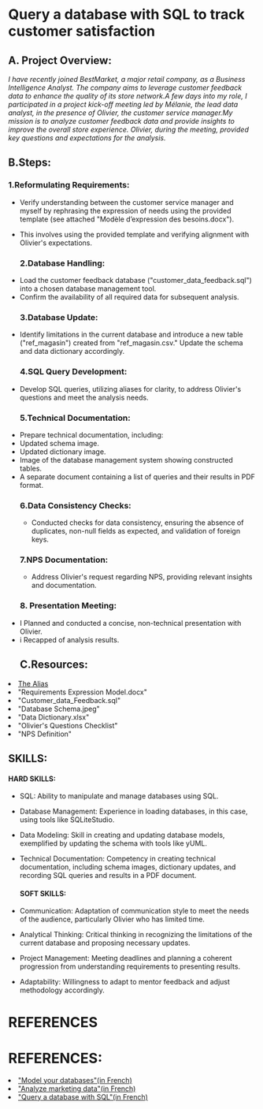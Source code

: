 # Query a database with SQL to track customer satisfaction

## A. Project Overview:

*I have recently joined BestMarket, a major retail company, as a Business Intelligence Analyst. The company aims to leverage customer feedback data to enhance the quality of its store network.A few days into my role, I participated in a project kick-off meeting led by Mélanie, the lead data analyst, in the presence of Olivier, the customer service manager.My mission is to analyze customer feedback data and provide insights to improve the overall store experience. Olivier, during the meeting, provided key questions and expectations for the analysis.*

## B.Steps:


   ### 1.Reformulating Requirements:
- Verify understanding between the customer service manager and myself by rephrasing the expression of needs using the provided template (see attached "Modèle d’expression des besoins.docx").
- This involves using the provided template and verifying alignment with Olivier's expectations.

  
  
  ###  2.Database Handling:

    <li>Load the customer feedback database ("customer_data_feedback.sql") into a chosen database management tool.
    <li>Confirm the availability of all required data for subsequent analysis.


  ### 3.Database Update:

    <li>Identify limitations in the current database and introduce a new table ("ref_magasin") created from "ref_magasin.csv." Update the schema and data dictionary accordingly.

  ### 4.SQL Query Development:
     <li>Develop SQL queries, utilizing aliases for clarity, to address Olivier's questions and meet the analysis needs.

  ### 5.Technical Documentation:
    <li>Prepare technical documentation, including:
       <li>Updated schema image.
       <li>Updated dictionary image.
       <li> Image of the database management system showing constructed tables.
       <li> A separate document containing a list of queries and their results in PDF format.


  ### 6.Data Consistency Checks:

     - Conducted checks for data consistency, ensuring the absence of duplicates, non-null fields as expected, and validation of foreign keys.



   ### 7.NPS Documentation:
     - Address Olivier's request regarding NPS, providing relevant insights and documentation.

   ### 8.  Presentation Meeting:
    <li>I Planned and conducted a concise, non-technical presentation with Olivier.
        <li>i Recapped of analysis results.

   ## C.Resources:
<li><a href=https://sql.sh/cours/alias>The Alias</a>
     <li>"Requirements Expression Model.docx"
     <li>"Customer_data_Feedback.sql"
     <li>"Database Schema.jpeg"
     <li>"Data Dictionary.xlsx"
     <li>"Olivier's Questions Checklist"
     <li>"NPS Definition"

## SKILLS:

  #### HARD SKILLS:
- SQL: Ability to manipulate and manage databases using SQL.
- Database Management: Experience in loading databases, in this case, using tools like SQLiteStudio.
- Data Modeling: Skill in creating and updating database models, exemplified by updating the schema with tools like yUML.
- Technical Documentation: Competency in creating technical documentation, including schema images, dictionary updates, and recording SQL queries and results in a PDF document.

  #### SOFT SKILLS:
- Communication: Adaptation of communication style to meet the needs of the audience, particularly Olivier who has limited time.
- Analytical Thinking: Critical thinking in recognizing the limitations of the current database and proposing necessary updates.
- Project Management: Meeting deadlines and planning a coherent progression from understanding requirements to presenting results.
- Adaptability: Willingness to adapt to mentor feedback and adjust methodology accordingly.

# REFERENCES


     
 # REFERENCES:

 <li><a href=https://openclassrooms.com/fr/courses/6938711-modelisez-vos-bases-de-donnees>"Model your databases"(in French)</a>
 <li><a href=https://openclassrooms.com/fr/courses/4762856-analysez-des-donnees-marketing>"Analyze marketing data"(in French)</a>
 <li><a href=https://openclassrooms.com/fr/courses/7818671-requetez-une-base-de-donnees-avec-sql>"Query a database with SQL"(in French)</a>
